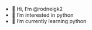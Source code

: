 - 👋 Hi, I’m @rodneigk2
- 👀 I’m interested in python
- 🌱 I’m currently learning python
<!---
rodneigk2/rodneigk2 is a ✨ special ✨ repository because its `README.md` (this file) appears on your GitHub profile.
You can click the Preview link to take a look at your changes.
--->
